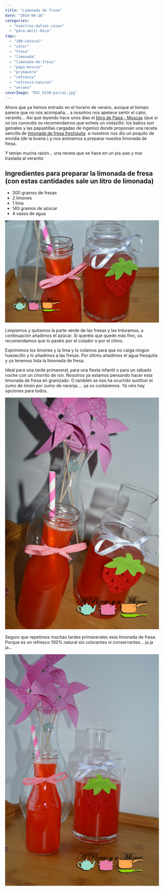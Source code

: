 ```yaml
---
title: "Limonada de fresa"
date: "2014-04-16"
categories:
  - "nuestras-dulces-cosas"
  - "para-abrir-boca"
tags:
  - "100-natural"
  - "calor"
  - "fresa"
  - "limonada"
  - "limonada-de-fresa"
  - "papa-moscas"
  - "primavera"
  - "refresco"
  - "refresco-natural"
  - "verano"
coverImage: "DSC_0138-pizcas.jpg"
---
```


Ahora que ya hemos entrado en el horario de verano, aunque el tiempo parece que no nos acompaña... a nosotros nos apetece sentir el calor, veranito... Así que leyendo hace unos días el [blog de Papá - Moscas](http://papa-moscas.com/blog "Papá Moscas") (que si no los conocéis os recomendamos que echeís un vistazillo: los babos son geniales y las papastillas cargadas de ingenio) donde proponían una receta sencilla de [limonada de fresa freshquita](http://papa-moscas.com/limonada-de-fresa-freshquita.html "Limonada de fresa freshquita")  a nosotros nos dio un poquito de envidia (de la buena ) y nos animamos a preparar nuestra limonada de fresa.

Y tenían mucha razón... una receta que se hace en un pis-pas y nos traslada al veranito

## Ingredientes para preparar la limonada de fresa (con estas cantidades sale un litro de limonada)

- 300 gramos de fresas
- 2 limones
- 1 lima
- 140 gramos de azúcar
- 4 vasos de agua

![limonada de fresa](images/DSC_0140-pizcas.jpg)



Limpiamos y quitamos la parte verde de las fresas y las trituramos, a continuación añadimos el azúcar. Si queréis que quede más fino, os recomendamos que lo paséis por el colador o por el chino.

Exprimimos los limones y la lima y lo colamos para que no caiga ningún huesecillo y lo añadimos a las fresas. Por último añadimos el agua fresquita y ya tenemos lista la limonada de fresa.

Ideal para una tarde primaveral, para una fiesta infantil o para un sábado noche con un chorrito de ron. Nosotros ya estamos pensando hacer esta limonada de fresa en granizado. O también se nos ha ocurrido sustituir el zumo de limón por zumo de naranja.... ya os contaremos. Ya véis hay opciones para todos.

![limonada de fresa](images/DSC_0138-pizcas.jpg)

Seguro que repetimos muchas tardes primaverales esta limonada de fresa. Porque es un refresco 100% natural sin colorantes ni conservantes... ja ja ja...

![limonada de fresa](images/DSC_0132-pizcas.jpg)

